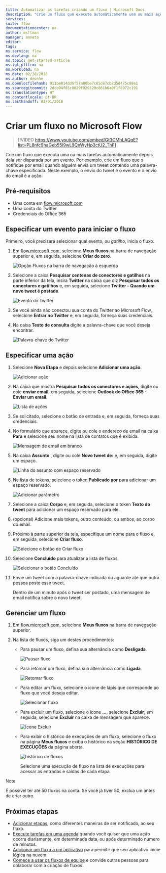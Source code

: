 ```yaml
---
title: Automatizar as tarefas criando um fluxo | Microsoft Docs
description: "Crie um fluxo que execute automaticamente uma ou mais ações, como enviar email, quando ocorrerem eventos como alguém adicionar uma linha a uma lista do SharePoint."
services: 
suite: flow
documentationcenter: na
author: msftman
manager: anneta
editor: 
tags: 
ms.service: flow
ms.devlang: na
ms.topic: get-started-article
ms.tgt_pltfrm: na
ms.workload: na
ms.date: 02/28/2018
ms.author: deonhe
ms.openlocfilehash: 911be014dd6f57a80be7c65d87cb2d5d475c88e1
ms.sourcegitcommit: 2dcb94f85c0029f920329c861b6a0f1f8972c191
ms.translationtype: HT
ms.contentlocale: pt-BR
ms.lasthandoff: 03/01/2018
---
```

# <a name="create-a-flow-in-microsoft-flow"></a>Criar um fluxo no Microsoft Flow

> [!VIDEO https://www.youtube.com/embed/Gt3CMhLAQqE?list=PL8nfc9haGeb55I9wL9QnWyHp3ctU2_ThF]

Crie um fluxo que executa uma ou mais tarefas automaticamente depois dela ser disparada por um evento. Por exemplo, crie um fluxo que o notifique por email quando alguém envia um tweet contendo uma palavra-chave especificada. Neste exemplo, o envio do tweet é o evento e o envio do email é a ação.

## <a name="prerequisites"></a>Pré-requisitos

* Uma conta em [flow.microsoft.com](https://flow.microsoft.com)
* Uma conta do Twitter
* Credenciais do Office 365

## <a name="specify-an-event-to-start-the-flow"></a>Especificar um evento para iniciar o fluxo

Primeiro, você precisará selecionar qual evento, ou *gatilho*, inicia o fluxo.

1. Em [flow.microsoft.com](https://flow.microsoft.com), selecione **Meus fluxos** na barra de navegação superior e, em seguida, selecione **Criar do zero**.

    ![Opção Fluxos na barra de navegação à esquerda](./media/get-started-logic-flow/create-logic-flow.png)
1. Selecione a caixa **Pesquisar centenas de conectores e gatilhos** na parte inferior da tela, insira **Twitter** na caixa que diz **Pesquisar todos os conectores e gatilhos** e, em seguida, selecione **Twitter – Quando um novo tweet é postado**.

    ![Evento do Twitter](./media/get-started-logic-flow/twitter-search.png)

1. Se você ainda não conectou sua conta do Twitter ao Microsoft Flow, selecione **Entrar no Twitter** e, em seguida, forneça suas credenciais.

1. Na caixa **Texto de consulta** digite a palavra-chave que você deseja encontrar.

    ![Palavra-chave do Twitter](./media/get-started-logic-flow/twitter-keyword.png)

## <a name="specify-an-action"></a>Especificar uma ação

1. Selecione **Nova Etapa** e depois selecione **Adicionar uma ação**.

    ![Adicionar ação](./media/get-started-logic-flow/add-action-icon.png)

1. Na caixa que mostra **Pesquisar todos os conectores e ações**, digite ou cole **enviar email**, em seguida, selecione **Outlook do Office 365 - Enviar um email**.

    ![Lista de ações](./media/get-started-logic-flow/send-email.png)

1. Se solicitado, selecione o botão de entrada e, em seguida, forneça suas credenciais.

1. No formulário que aparece, digite ou cole o endereço de email na caixa **Para** e selecione seu nome na lista de contatos que é exibida.

    ![Mensagem de email em branco](./media/get-started-logic-flow/blank-email.png)
1. Na caixa **Assunto** , digite ou cole **Novo tweet de:** e, em seguida, digite um espaço.

    ![Linha do assunto com espaço reservado](./media/get-started-logic-flow/message-token.png)
1. Na lista de tokens, selecione o token **Publicado por** para adicionar um espaço reservado.

    ![Adicionar parâmetro](./media/get-started-logic-flow/add-parameter.png)
1. Selecione a caixa **Corpo** e, em seguida, selecione o token **Texto do tweet** para adicionar um espaço reservado para ele.
1. (opcional) Adicione mais tokens, outro conteúdo, ou ambos, ao corpo do email.
1. Próximo à parte superior da tela, especifique um nome para o fluxo e, em seguida, selecione **Criar fluxo**.

    ![Selecione o botão de Criar fluxo](./media/get-started-logic-flow/create-button.png)
1. Selecione **Concluído** para atualizar a lista de fluxos.

     ![Selecionar o botão Concluído](./media/get-started-logic-flow/done-button.png)
1. Envie um tweet com a palavra-chave indicada ou aguarde até que outra pessoa poste esse tweet.

     Dentro de um minuto após o tweet ser postado, uma mensagem de email notifica sobre o novo tweet.

## <a name="manage-a-flow"></a>Gerenciar um fluxo

1. Em [flow.microsoft.com](https://flow.microsoft.com), selecione **Meus fluxos** na barra de navegação superior.
1. Na lista de fluxos, siga um destes procedimentos:

   * Para pausar um fluxo, defina sua alternância como **Desligada**.

       ![Pausar fluxo](./media/get-started-logic-flow/pause-flow.png)
   * Para retomar um fluxo, defina sua alternância como **Ligada**.

       ![Retomar fluxo](./media/get-started-logic-flow/resume-flow.png)
   * Para editar um fluxo, selecione o ícone de lápis que corresponde ao fluxo que você deseja editar.

       ![Selecionar fluxo](./media/get-started-logic-flow/select-flow.png)
   * Para excluir um fluxo, selecione o ícone **...**, selecione **Excluir**, em seguida, selecione **Excluir** na caixa de mensagem que aparece.

       ![Ícone Excluir](./media/get-started-logic-flow/delete-icon.png)
   * Para exibir o histórico de execuções de um fluxo, selecione o fluxo na página **Meus fluxos** e exiba o histórico na seção **HISTÓRICO DE EXECUÇÕES** da página aberta.

       ![histórico de fluxos](./media/get-started-logic-flow/run-history.png)

     Selecione uma execução de fluxo na lista de execuções para acessar as entradas e saídas de cada etapa.

> [!NOTE]
> É possível ter até 50 fluxos na conta. Se você já tiver 50, exclua um antes de criar outro.
>
>

## <a name="next-steps"></a>Próximas etapas

* [Adicionar etapas](multi-step-logic-flow.md), como diferentes maneiras de ser notificado, ao seu fluxo.
* [Execute tarefas em uma agenda](run-scheduled-tasks.md) quando você quiser que uma ação ocorra diariamente, em determinada data, ou após determinado número de minutos.
* [Adicionar um fluxo a um aplicativo](https://powerapps.microsoft.com/tutorials/using-logic-flows/) para permitir que seu aplicativo inicie lógica na nuvem.
* [Comece a usar os fluxos de equipe](create-team-flows.md) e convide outras pessoas para colaborar com a criação de fluxos.
